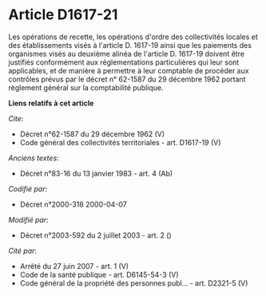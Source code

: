 # Article D1617-21

Les opérations de recette, les opérations d'ordre des collectivités locales et des établissements visés à l'article D.
1617-19 ainsi que les paiements des organismes visés au deuxième alinéa de l'article D. 1617-19 doivent être justifiés
conformément aux réglementations particulières qui leur sont applicables, et de manière à permettre à leur comptable de
procéder aux contrôles prévus par le décret n° 62-1587 du 29 décembre 1962 portant règlement général sur la comptabilité
publique.

**Liens relatifs à cet article**

_Cite_:

  - Décret n°62-1587 du 29 décembre 1962 (V)
  - Code général des collectivités territoriales - art. D1617-19 (V)

_Anciens textes_:

  - Décret n°83-16 du 13 janvier 1983 - art. 4 (Ab)

_Codifié par_:

  - Décret n°2000-318 2000-04-07

_Modifié par_:

  - Décret n°2003-592 du 2 juillet 2003 - art. 2 ()

_Cité par_:

  - Arrêté du 27 juin 2007 - art. 1 (V)
  - Code de la santé publique - art. D6145-54-3 (V)
  - Code général de la propriété des personnes publ... - art. D2321-5 (V)
